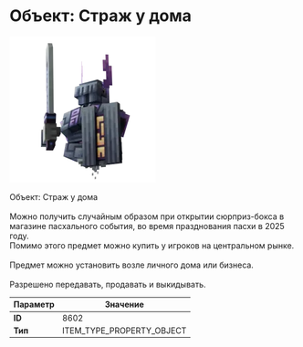 # Объект: Страж у дома

![Item Image](../img/8602.webp?raw=true)

Объект: Страж у дома<br><br>Можно получить случайным образом при открытии сюрприз-бокса в<br>магазине пасхального события, во время празднования пасхи в 2025 году.<br>Помимо этого предмет можно купить у игроков на центральном рынке.<br><br>Предмет можно установить возле личного дома или бизнеса.<br><br>Разрешено передавать, продавать и выкидывать.


| Параметр | Значение |
|----------|----------|
| **ID** | 8602 |
| **Тип** | ITEM_TYPE_PROPERTY_OBJECT |

